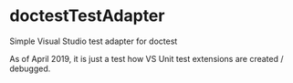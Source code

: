 # doctestTestAdapter
Simple Visual Studio test adapter for doctest

As of April 2019, it is just a test how VS Unit test extensions are created / debugged.
